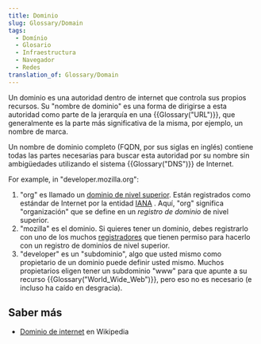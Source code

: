 ```yaml
---
title: Dominio
slug: Glossary/Domain
tags:
  - Domínio
  - Glosario
  - Infraestructura
  - Navegador
  - Redes
translation_of: Glossary/Domain
---
```


Un dominio es una autoridad dentro de internet que controla sus propios recursos. Su "nombre de dominio" es una forma de dirigirse a esta autoridad como parte de la jerarquía en una {{Glossary("URL")}}, que generalmente es la parte más significativa de la misma, por ejemplo, un nombre de marca.

Un nombre de dominio completo (FQDN, por sus siglas en inglés) contiene todas las partes necesarias para buscar esta autoridad por su nombre sin ambigüedades utilizando el sistema {{Glossary("DNS")}} de Internet.

For example, in "developer.mozilla.org":

1. "org" es llamado un [dominio de nivel superior](https://es.wikipedia.org/wiki/Dominio_de_nivel_superior). Están registrados como estándar de Internet por la entidad [IANA](https://es.wikipedia.org/wiki/Internet_Assigned_Numbers_Authority) . Aquí, "org" significa "organización" que se define en un _registro de dominio_ de nivel superior.
2. "mozilla" es el dominio. Si quieres tener un dominio, debes registrarlo con uno de los muchos [registradores](https://es.wikipedia.org/wiki/Registrador_de_dominios) que tienen permiso para hacerlo con un registro de dominios de nivel superior.
3. "developer" es un "subdominio", algo que usted mismo como propietario de un dominio puede definir usted mismo. Muchos propietarios eligen tener un subdominio "www" para que apunte a su recurso {{Glossary("World_Wide_Web")}}, pero eso no es necesario (e incluso ha caído en desgracia).

## Saber más

- [Dominio de internet](https://es.wikipedia.org/wiki/Dominio_de_Internet) en Wikipedia
